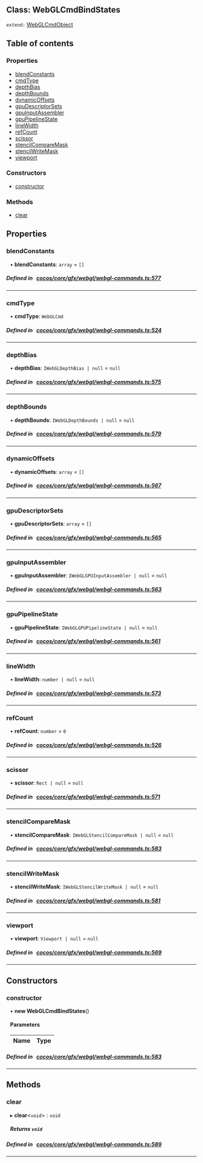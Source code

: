 
## Class: WebGLCmdBindStates


`extend:`
[WebGLCmdObject](docs/zh/cocos-core-gfx-webgl/Class/WebGLCmdObject.md)









<div class="table-of-content">
<h2>Table of contents</h2>


### Properties

- [ blendConstants](#blendConstants)
- [ cmdType](#cmdType)
- [ depthBias](#depthBias)
- [ depthBounds](#depthBounds)
- [ dynamicOffsets](#dynamicOffsets)
- [ gpuDescriptorSets](#gpuDescriptorSets)
- [ gpuInputAssembler](#gpuInputAssembler)
- [ gpuPipelineState](#gpuPipelineState)
- [ lineWidth](#lineWidth)
- [ refCount](#refCount)
- [ scissor](#scissor)
- [ stencilCompareMask](#stencilCompareMask)
- [ stencilWriteMask](#stencilWriteMask)
- [ viewport](#viewport)

### Constructors

- [ constructor](#constructor)

### Methods

- [ clear](#clear)
</div>

## Properties


### blendConstants
<div style="margin-left: 10px;">




•  **blendConstants**:
`array`  = `[]`
</div>

##### Defined in &nbsp;   [cocos/core/gfx/webgl/webgl-commands.ts:577](https://github.com/cocos-creator/engine/blob/c7bf6b8a9/cocos/core/gfx/webgl/webgl-commands.ts#L577)&nbsp;


___


### cmdType
<div style="margin-left: 10px;">




•  **cmdType**:
`WebGLCmd` 
</div>

##### Defined in &nbsp;   [cocos/core/gfx/webgl/webgl-commands.ts:524](https://github.com/cocos-creator/engine/blob/c7bf6b8a9/cocos/core/gfx/webgl/webgl-commands.ts#L524)&nbsp;


___


### depthBias
<div style="margin-left: 10px;">




•  **depthBias**:
`IWebGLDepthBias | null`  = `null`
</div>

##### Defined in &nbsp;   [cocos/core/gfx/webgl/webgl-commands.ts:575](https://github.com/cocos-creator/engine/blob/c7bf6b8a9/cocos/core/gfx/webgl/webgl-commands.ts#L575)&nbsp;


___


### depthBounds
<div style="margin-left: 10px;">




•  **depthBounds**:
`IWebGLDepthBounds | null`  = `null`
</div>

##### Defined in &nbsp;   [cocos/core/gfx/webgl/webgl-commands.ts:579](https://github.com/cocos-creator/engine/blob/c7bf6b8a9/cocos/core/gfx/webgl/webgl-commands.ts#L579)&nbsp;


___


### dynamicOffsets
<div style="margin-left: 10px;">




•  **dynamicOffsets**:
`array`  = `[]`
</div>

##### Defined in &nbsp;   [cocos/core/gfx/webgl/webgl-commands.ts:567](https://github.com/cocos-creator/engine/blob/c7bf6b8a9/cocos/core/gfx/webgl/webgl-commands.ts#L567)&nbsp;


___


### gpuDescriptorSets
<div style="margin-left: 10px;">




•  **gpuDescriptorSets**:
`array`  = `[]`
</div>

##### Defined in &nbsp;   [cocos/core/gfx/webgl/webgl-commands.ts:565](https://github.com/cocos-creator/engine/blob/c7bf6b8a9/cocos/core/gfx/webgl/webgl-commands.ts#L565)&nbsp;


___


### gpuInputAssembler
<div style="margin-left: 10px;">




•  **gpuInputAssembler**:
`IWebGLGPUInputAssembler | null`  = `null`
</div>

##### Defined in &nbsp;   [cocos/core/gfx/webgl/webgl-commands.ts:563](https://github.com/cocos-creator/engine/blob/c7bf6b8a9/cocos/core/gfx/webgl/webgl-commands.ts#L563)&nbsp;


___


### gpuPipelineState
<div style="margin-left: 10px;">




•  **gpuPipelineState**:
`IWebGLGPUPipelineState | null`  = `null`
</div>

##### Defined in &nbsp;   [cocos/core/gfx/webgl/webgl-commands.ts:561](https://github.com/cocos-creator/engine/blob/c7bf6b8a9/cocos/core/gfx/webgl/webgl-commands.ts#L561)&nbsp;


___


### lineWidth
<div style="margin-left: 10px;">




•  **lineWidth**:
`number | null`  = `null`
</div>

##### Defined in &nbsp;   [cocos/core/gfx/webgl/webgl-commands.ts:573](https://github.com/cocos-creator/engine/blob/c7bf6b8a9/cocos/core/gfx/webgl/webgl-commands.ts#L573)&nbsp;


___


### refCount
<div style="margin-left: 10px;">




•  **refCount**:
`number`  = `0`
</div>

##### Defined in &nbsp;   [cocos/core/gfx/webgl/webgl-commands.ts:526](https://github.com/cocos-creator/engine/blob/c7bf6b8a9/cocos/core/gfx/webgl/webgl-commands.ts#L526)&nbsp;


___


### scissor
<div style="margin-left: 10px;">




•  **scissor**:
`Rect | null`  = `null`
</div>

##### Defined in &nbsp;   [cocos/core/gfx/webgl/webgl-commands.ts:571](https://github.com/cocos-creator/engine/blob/c7bf6b8a9/cocos/core/gfx/webgl/webgl-commands.ts#L571)&nbsp;


___


### stencilCompareMask
<div style="margin-left: 10px;">




•  **stencilCompareMask**:
`IWebGLStencilCompareMask | null`  = `null`
</div>

##### Defined in &nbsp;   [cocos/core/gfx/webgl/webgl-commands.ts:583](https://github.com/cocos-creator/engine/blob/c7bf6b8a9/cocos/core/gfx/webgl/webgl-commands.ts#L583)&nbsp;


___


### stencilWriteMask
<div style="margin-left: 10px;">




•  **stencilWriteMask**:
`IWebGLStencilWriteMask | null`  = `null`
</div>

##### Defined in &nbsp;   [cocos/core/gfx/webgl/webgl-commands.ts:581](https://github.com/cocos-creator/engine/blob/c7bf6b8a9/cocos/core/gfx/webgl/webgl-commands.ts#L581)&nbsp;


___


### viewport
<div style="margin-left: 10px;">




•  **viewport**:
`Viewport | null`  = `null`
</div>

##### Defined in &nbsp;   [cocos/core/gfx/webgl/webgl-commands.ts:569](https://github.com/cocos-creator/engine/blob/c7bf6b8a9/cocos/core/gfx/webgl/webgl-commands.ts#L569)&nbsp;


___

<!---->
## Constructors


### constructor
<div style="margin-left: 10px;">

• **new WebGLCmdBindStates**()

#### Parameters

| Name | Type |
| :------ | :------ |
</div>

##### Defined in &nbsp;   [cocos/core/gfx/webgl/webgl-commands.ts:583](https://github.com/cocos-creator/engine/blob/c7bf6b8a9/cocos/core/gfx/webgl/webgl-commands.ts#L583)&nbsp;


---

<!---->
## Methods

### clear

<div style="margin-left: 10px;">

▸   **clear**<`void`\> : `void`




##### Returns `void`
</div>

##### Defined in &nbsp;   [cocos/core/gfx/webgl/webgl-commands.ts:589](https://github.com/cocos-creator/engine/blob/c7bf6b8a9/cocos/core/gfx/webgl/webgl-commands.ts#L589)&nbsp;
___
<!---->



